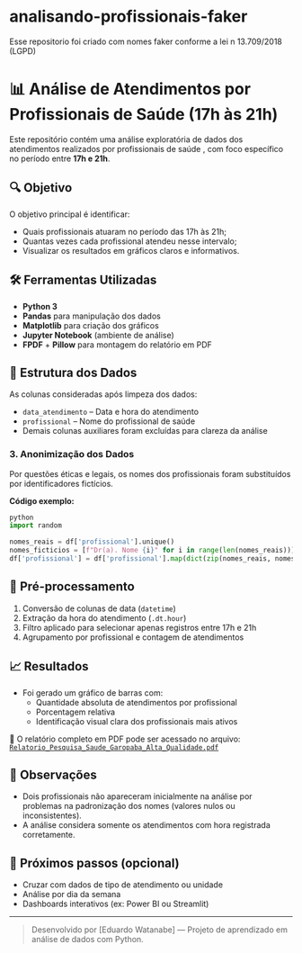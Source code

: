 # analisando-profissionais-faker

Esse repositorio foi criado com nomes faker conforme a lei n 13.709/2018 (LGPD)

# 📊 Análise de Atendimentos por Profissionais de Saúde (17h às 21h)

Este repositório contém uma análise exploratória de dados dos atendimentos realizados por profissionais de saúde , com foco específico no período entre **17h e 21h**.

## 🔍 Objetivo

O objetivo principal é identificar:
- Quais profissionais atuaram no período das 17h às 21h;
- Quantas vezes cada profissional atendeu nesse intervalo;
- Visualizar os resultados em gráficos claros e informativos.

## 🛠️ Ferramentas Utilizadas

- **Python 3**
- **Pandas** para manipulação dos dados
- **Matplotlib** para criação dos gráficos
- **Jupyter Notebook** (ambiente de análise)
- **FPDF** + **Pillow** para montagem do relatório em PDF

## 📁 Estrutura dos Dados

As colunas consideradas após limpeza dos dados:

- `data_atendimento` – Data e hora do atendimento
- `profissional` – Nome do profissional de saúde
- Demais colunas auxiliares foram excluídas para clareza da análise

### 3. Anonimização dos Dados

Por questões éticas e legais, os nomes dos profissionais foram substituídos por identificadores fictícios.

**Código exemplo:**

```python
python
import random

nomes_reais = df['profissional'].unique()
nomes_ficticios = [f"Dr(a). Nome {i}" for i in range(len(nomes_reais))]
df['profissional'] = df['profissional'].map(dict(zip(nomes_reais, nomes_ficticios)))

```

## 🧼 Pré-processamento

1. Conversão de colunas de data (`datetime`)
2. Extração da hora do atendimento (`.dt.hour`)
3. Filtro aplicado para selecionar apenas registros entre 17h e 21h
4. Agrupamento por profissional e contagem de atendimentos

## 📈 Resultados

- Foi gerado um gráfico de barras com:
  - Quantidade absoluta de atendimentos por profissional
  - Porcentagem relativa
  - Identificação visual clara dos profissionais mais ativos

📎 O relatório completo em PDF pode ser acessado no arquivo:  
[`Relatorio_Pesquisa_Saude_Garopaba_Alta_Qualidade.pdf`](Relatorio_Pesquisa_Saude_Garopaba_Alta_Qualidade.pdf)

## 🧠 Observações

- Dois profissionais não apareceram inicialmente na análise por problemas na padronização dos nomes (valores nulos ou inconsistentes).
- A análise considera somente os atendimentos com hora registrada corretamente.

## 📌 Próximos passos (opcional)

- Cruzar com dados de tipo de atendimento ou unidade
- Análise por dia da semana
- Dashboards interativos (ex: Power BI ou Streamlit)

---

> Desenvolvido por [Eduardo Watanabe] — Projeto de aprendizado em análise de dados com Python.
